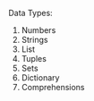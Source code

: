 Data Types:
  1. Numbers
  2. Strings
  3. List
  4. Tuples
  5. Sets
  6. Dictionary
  7. Comprehensions
